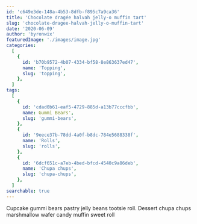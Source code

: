 ```yaml
---
id: 'c649e3de-148a-4b53-8dfb-f895c7a9ca36'
title: 'Chocolate dragée halvah jelly-o muffin tart'
slug: 'chocolate-dragee-halvah-jelly-o-muffin-tart'
date: '2020-06-09'
author: 'byronwix'
featuredImage: './images/image.jpg'
categories:
  [
    {
      id: 'b70b9572-4b07-4334-bf58-8e863637ed47',
      name: 'Topping',
      slug: 'topping',
    },
  ]
tags:
  [
    {
      id: 'cdad0b61-eaf5-4729-885d-a13b77cccfbb',
      name: Gummi Bears',
      slug: 'gummi-bears',
    },
    {
      id: '9eece37b-78dd-4a0f-b8dc-784e5688338f',
      name: 'Rolls',
      slug: 'rolls',
    },
    {
      id: '6dcf651c-a7eb-4bed-bfcd-4540c9a86deb',
      name: 'Chupa chups',
      slug: 'chupa-chups',
    },
  ]
searchable: true
---
```


Cupcake gummi bears pastry jelly beans tootsie roll. Dessert chupa chups
marshmallow wafer candy muffin sweet roll
